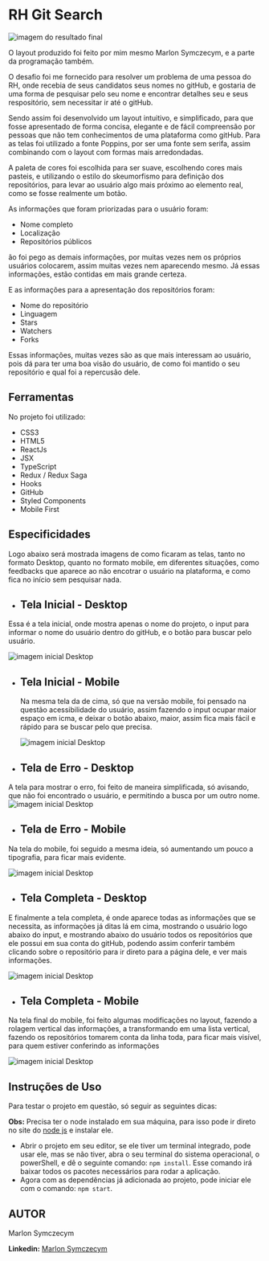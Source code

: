 # RH Git Search

![imagem do resultado final](images/result_all.png)

O layout produzido foi feito por mim mesmo Marlon Symczecym, e a parte da programação também.

O desafio foi me fornecido para resolver um problema de uma pessoa do RH, onde recebia de seus candidatos seus nomes no gitHub, e gostaria de uma forma de pesquisar pelo seu nome e encontrar detalhes seu e seus respositório, sem necessitar ir até o gitHub.

Sendo assim foi desenvolvido um layout intuitivo, e simplificado, para que fosse apresentado de forma concisa, elegante e de fácil compreensão por pessoas que não tem conhecimentos de uma plataforma como gitHub.
Para as telas foi utilizado a fonte Poppins, por ser uma fonte sem serifa, assim combinando com o layout com formas mais arredondadas.

A paleta de cores foi escolhida para ser suave, escolhendo cores mais pasteis, e utilizando o estilo do skeumorfismo para definição dos repositórios, para levar ao usuário algo mais próximo ao elemento real, como se fosse realmente um botão.

As informações que foram priorizadas para o usuário foram:

- Nome completo
- Localização
- Repositórios públicos

ão foi pego as demais informações, por muitas vezes nem os próprios usuários colocarem, assim muitas vezes nem aparecendo mesmo.
Já essas informações, estão contidas em mais grande certeza.

E as informações para a apresentação dos repositórios foram:

- Nome do repositório
- Linguagem
- Stars
- Watchers
- Forks

Essas informações, muitas vezes são as que mais interessam ao usuário, pois dá para ter uma boa visão do usuário, de como foi mantido o seu repositório e qual foi a repercusão dele.

## Ferramentas

No projeto foi utilizado:

- CSS3
- HTML5
- ReactJs
- JSX
- TypeScript
- Redux / Redux Saga
- Hooks
- GitHub
- Styled Components
- Mobile First

## Especificidades

Logo abaixo será mostrada imagens de como ficaram as telas, tanto no formato Desktop, quanto no formato mobile, em diferentes situações, como feedbacks que aparece ao não encotrar o usuário na plataforma, e como fica no início sem pesquisar nada.

- ## Tela Inicial - Desktop

Essa é a tela inicial, onde mostra apenas o nome do projeto, o input para informar o nome do usuário dentro do gitHub, e o botão para buscar pelo usuário.

![imagem inicial Desktop](images/result_initial.png)

- ## Tela Inicial - Mobile

  Na mesma tela da de cima, só que na versão mobile, foi pensado na questão acessibilidade do usuário, assim fazendo o input ocupar maior espaço em icma, e deixar o botão abaixo, maior, assim fica mais fácil e rápido para se buscar pelo que precisa.

  ![imagem inicial Desktop](images/result_initial_mobile.png)

- ## Tela de Erro - Desktop

A tela para mostrar o erro, foi feito de maneira simplificada, só avisando, que não foi encontrado o usuário, e permitindo a busca por um outro nome.
![imagem inicial Desktop](images/result_error.png)

- ## Tela de Erro - Mobile

Na tela do mobile, foi seguido a mesma ideia, só aumentando um pouco a tipografia, para ficar mais evidente.

![imagem inicial Desktop](images/result_error_mobile.png)

- ## Tela Completa - Desktop

E finalmente a tela completa, é onde aparece todas as informações que se necessita, as informações já ditas lá em cima, mostrando o usuário logo abaixo do input, e mostrando abaixo do usuário todos os repositórios que ele possui em sua conta do gitHub, podendo assim conferir também clicando sobre o repositório para ir direto para a página dele, e ver mais informações.

![imagem inicial Desktop](images/result_all.png)

- ## Tela Completa - Mobile

Na tela final do mobile, foi feito algumas modificações no layout, fazendo a rolagem vertical das informações, a transformando em uma lista vertical, fazendo os repositórios tomarem conta da linha toda, para ficar mais visível, para quem estiver conferindo as informações

![imagem inicial Desktop](images/result_all_mobile.png)

## Instruções de Uso

Para testar o projeto em questão, só seguir as seguintes dicas:

**Obs:** Precisa ter o node instalado em sua máquina, para isso pode ir direto no site do [node js](https://nodejs.org/en/) e instalar ele.

- Abrir o projeto em seu editor, se ele tiver um terminal integrado, pode usar ele, mas se não tiver, abra o seu terminal do sistema operacional, o powerShell, e dê o seguinte comando:
  `npm install`. Esse comando irá baixar todos os pacotes necessários para rodar a aplicação.
- Agora com as dependências já adicionada ao projeto, pode iniciar ele com o comando: `npm start`.

## AUTOR

Marlon Symczecym

**Linkedin:** [Marlon Symczecym](https://www.linkedin.com/in/marlonsymczecym/)
